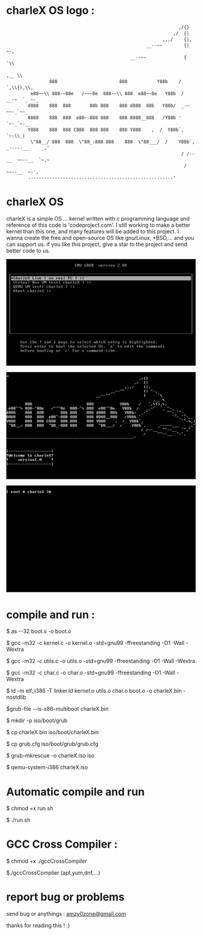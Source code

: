 
# charleX OS logo :

                                                                    ,/{}
                                                                  ,/  {|
                                                              ,,,/    {|,
                                                        __--~~        {| ~-,
                                                  __--~~              {     `\\
                                                                          ,__ \\
                    888                       888           Y88b    /   `,\\{),\\,
             e88~~\\ 888-~88e   /~~~8e  888-~\\ 888  e88~~8e   Y88b  /   __-~  `_ ~-_
            d888    888  888       88b 888    888 d888  88b   Y88b/  _-~        ~~-_`~-_
            8888    888  888  e88~-888 888    888 8888__888   /Y88b '             `~-_`~-__
            Y888    888  888 C888  888 888    888 Y888    ,  /  Y88b`,                `~-\\_|
             \"88__/ 888  888  \"88_-888 888    888  \"88___/  /    Y88b`,     _-----___    _,'
                                                                     / /--__  ~~--__  `~,~
                                                                      /     ~~--__  ~-',
            ------------------------------------------------------'



# charleX OS

charleX is a simple OS ... kernel written with c programming language and reference of this code is 'codeproject.com'.
I still working to make a better kernel than this one, and many features will be added to this project.
I wanna create the free and open-source OS like gnu/Linux, *BSD,... and you can support us. if you like this project, give a star to the project and send better code to us.


![screenshots](screenshots/charleXGrub.png)

![screenshots](screenshots/charleXLoadingAndLogo.png)

![screenshots](screenshots/charleXPrompt.png)


# compile and run :

$ as --32 boot.s -o boot.o

$ gcc -m32 -c kernel.c -o kernel.o -std=gnu99 -ffreestanding -O1 -Wall -Wextra

$ gcc -m32 -c utils.c -o utils.o -std=gnu99 -ffreestanding -O1 -Wall -Wextra

$ gcc -m32 -c char.c -o char.o -std=gnu99 -ffreestanding -O1 -Wall -Wextra

$ ld -m elf_i386 -T linker.ld kernel.o utils.o char.o boot.o -o charleX.bin -nostdlib

$grub-file --is-x86-multiboot charleX.bin

$ mkdir -p iso/boot/grub

$ cp charleX.bin iso/boot/charleX.bin

$ cp grub.cfg iso/boot/grub/grub.cfg

$ grub-mkrescue -o charleX.iso iso

$ qemu-system-i386 charleX.iso

# Automatic compile and run

$ chmod +x run.sh

$ ./run.sh


# GCC Cross Compiler :

$ chmod +x ./gccCrossCompiler

$./gccCrossComplier (apt,yum,dnf,...)

# report bug or problems

send bug or anythings : amzy0zone@gmail.com

thanks for reading this ! :)
